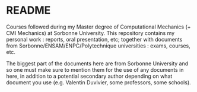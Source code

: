 # README
Courses followed during my Master degree of Computational Mechanics (+ CMI Mechanics) at Sorbonne University. This repository contains my personal work : reports, oral presentation, etc; together with documents from Sorbonne/ENSAM/ENPC/Polytechnique universities : exams, courses, etc.

The biggest part of the documents here are from Sorbonne University and so one must make sure to mention them for the use of any documents in here, in addition to a potential secondary author depending on what document you use (e.g. Valentin Duvivier, some professors, some schools).
